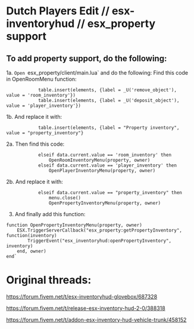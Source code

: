 # Dutch Players Edit // esx-inventoryhud // esx_property support
To add property support, do the following: 
------------
1a. `Open `esx_property/client/main.lua` and do the following:
Find this code in OpenRoomMenu function:
```
			table.insert(elements, {label = _U('remove_object'),  value = 'room_inventory'})
			table.insert(elements, {label = _U('deposit_object'), value = 'player_inventory'})
```

1b. And replace it with:
```
			table.insert(elements, {label = "Property inventory", value = "property_inventory"}
```

2a. Then find this code:
```
			elseif data.current.value == 'room_inventory' then
				OpenRoomInventoryMenu(property, owner)
			elseif data.current.value == 'player_inventory' then
				OpenPlayerInventoryMenu(property, owner)
```

2b. And replace it with:
```
			elseif data.current.value == "property_inventory" then
				menu.close()
				OpenPropertyInventoryMenu(property, owner)
```
      
3. And finally add this function:
```
function OpenPropertyInventoryMenu(property, owner)
	ESX.TriggerServerCallback("esx_property:getPropertyInventory", function(inventory)
		TriggerEvent("esx_inventoryhud:openPropertyInventory", inventory)
	end, owner)
end`
```
    
# Original threads: 
https://forum.fivem.net/t/esx-inventoryhud-glovebox/687328

https://forum.fivem.net/t/release-esx-inventory-hud-2-0/388318

https://forum.fivem.net/t/addon-esx-inventory-hud-vehicle-trunk/458152
